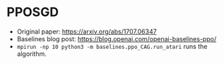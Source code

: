 # PPOSGD

- Original paper: https://arxiv.org/abs/1707.06347
- Baselines blog post: https://blog.openai.com/openai-baselines-ppo/
- `mpirun -np 10 python3 -m baselines.ppo_CAG.run_atari` runs the algorithm.


